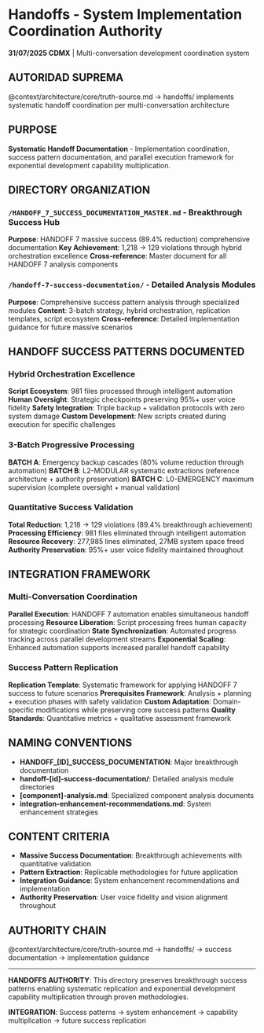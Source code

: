 # Handoffs - System Implementation Coordination Authority

**31/07/2025 CDMX** | Multi-conversation development coordination system

## AUTORIDAD SUPREMA
@context/architecture/core/truth-source.md → handoffs/ implements systematic handoff coordination per multi-conversation architecture

## PURPOSE
**Systematic Handoff Documentation** - Implementation coordination, success pattern documentation, and parallel execution framework for exponential development capability multiplication.

## DIRECTORY ORGANIZATION

### `/HANDOFF_7_SUCCESS_DOCUMENTATION_MASTER.md` - Breakthrough Success Hub
**Purpose**: HANDOFF 7 massive success (89.4% reduction) comprehensive documentation
**Key Achievement**: 1,218 → 129 violations through hybrid orchestration excellence
**Cross-reference**: Master document for all HANDOFF 7 analysis components

### `/handoff-7-success-documentation/` - Detailed Analysis Modules  
**Purpose**: Comprehensive success pattern analysis through specialized modules
**Content**: 3-batch strategy, hybrid orchestration, replication templates, script ecosystem
**Cross-reference**: Detailed implementation guidance for future massive scenarios

## HANDOFF SUCCESS PATTERNS DOCUMENTED

### Hybrid Orchestration Excellence
**Script Ecosystem**: 981 files processed through intelligent automation
**Human Oversight**: Strategic checkpoints preserving 95%+ user voice fidelity
**Safety Integration**: Triple backup + validation protocols with zero system damage
**Custom Development**: New scripts created during execution for specific challenges

### 3-Batch Progressive Processing
**BATCH A**: Emergency backup cascades (80% volume reduction through automation)
**BATCH B**: L2-MODULAR systematic extractions (reference architecture + authority preservation)
**BATCH C**: L0-EMERGENCY maximum supervision (complete oversight + manual validation)

### Quantitative Success Validation
**Total Reduction**: 1,218 → 129 violations (89.4% breakthrough achievement)
**Processing Efficiency**: 981 files eliminated through intelligent automation
**Resource Recovery**: 277,985 lines eliminated, 27MB system space freed
**Authority Preservation**: 95%+ user voice fidelity maintained throughout

## INTEGRATION FRAMEWORK

### Multi-Conversation Coordination
**Parallel Execution**: HANDOFF 7 automation enables simultaneous handoff processing
**Resource Liberation**: Script processing frees human capacity for strategic coordination
**State Synchronization**: Automated progress tracking across parallel development streams
**Exponential Scaling**: Enhanced automation supports increased parallel handoff capability

### Success Pattern Replication
**Replication Template**: Systematic framework for applying HANDOFF 7 success to future scenarios
**Prerequisites Framework**: Analysis + planning + execution phases with safety validation
**Custom Adaptation**: Domain-specific modifications while preserving core success patterns
**Quality Standards**: Quantitative metrics + qualitative assessment framework

## NAMING CONVENTIONS
- **HANDOFF_[ID]_SUCCESS_DOCUMENTATION**: Major breakthrough documentation
- **handoff-[id]-success-documentation/**: Detailed analysis module directories
- **[component]-analysis.md**: Specialized component analysis documents
- **integration-enhancement-recommendations.md**: System enhancement strategies

## CONTENT CRITERIA
- **Massive Success Documentation**: Breakthrough achievements with quantitative validation
- **Pattern Extraction**: Replicable methodologies for future application
- **Integration Guidance**: System enhancement recommendations and implementation
- **Authority Preservation**: User voice fidelity and vision alignment throughout

## AUTHORITY CHAIN
@context/architecture/core/truth-source.md → handoffs/ → success documentation → implementation guidance

---

**HANDOFFS AUTHORITY**: This directory preserves breakthrough success patterns enabling systematic replication and exponential development capability multiplication through proven methodologies.

**INTEGRATION**: Success patterns → system enhancement → capability multiplication → future success replication